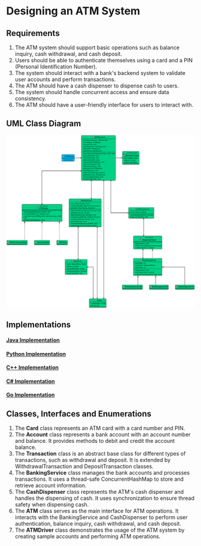 # Designing an ATM System

## Requirements
1. The ATM system should support basic operations such as balance inquiry, cash withdrawal, and cash deposit.
2. Users should be able to authenticate themselves using a card and a PIN (Personal Identification Number).
3. The system should interact with a bank's backend system to validate user accounts and perform transactions.
4. The ATM should have a cash dispenser to dispense cash to users.
5. The system should handle concurrent access and ensure data consistency.
6. The ATM should have a user-friendly interface for users to interact with.

## UML Class Diagram

![](../class-diagrams/atm-class-diagram.png)

## Implementations
#### [Java Implementation](../solutions/java/src/atm/) 
#### [Python Implementation](../solutions/python/atm/)
#### [C++ Implementation](../solutions/cpp/atm/)
#### [C# Implementation](../solutions/csharp/atm/)
#### [Go Implementation](../solutions/golang/atm/)

## Classes, Interfaces and Enumerations
1. The **Card** class represents an ATM card with a card number and PIN.
2. The **Account** class represents a bank account with an account number and balance. It provides methods to debit and credit the account balance.
3. The **Transaction** class is an abstract base class for different types of transactions, such as withdrawal and deposit. It is extended by WithdrawalTransaction and DepositTransaction classes.
4. The **BankingService** class manages the bank accounts and processes transactions. It uses a thread-safe ConcurrentHashMap to store and retrieve account information.
5. The **CashDispenser** class represents the ATM's cash dispenser and handles the dispensing of cash. It uses synchronization to ensure thread safety when dispensing cash.
6. The **ATM** class serves as the main interface for ATM operations. It interacts with the BankingService and CashDispenser to perform user authentication, balance inquiry, cash withdrawal, and cash deposit.
7. The **ATMDriver** class demonstrates the usage of the ATM system by creating sample accounts and performing ATM operations.